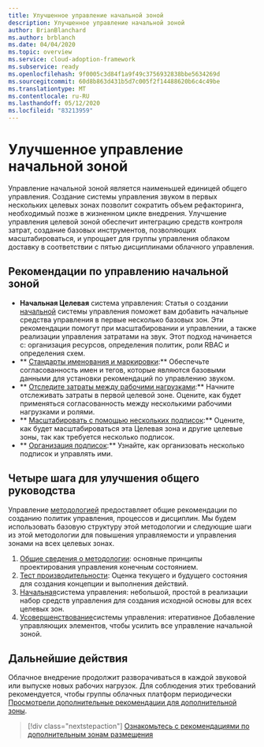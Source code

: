 ```yaml
---
title: Улучшенное управление начальной зоной
description: Улучшенное управление начальной зоной
author: BrianBlanchard
ms.author: brblanch
ms.date: 04/04/2020
ms.topic: overview
ms.service: cloud-adoption-framework
ms.subservice: ready
ms.openlocfilehash: 9f0005c3d84f1a9f49c3756932838bbe5634269d
ms.sourcegitcommit: 60d8b863d431b5d7c005f2f14488620b6c4c49be
ms.translationtype: MT
ms.contentlocale: ru-RU
ms.lasthandoff: 05/12/2020
ms.locfileid: "83213959"
---
```

# <a name="improve-landing-zone-governance"></a>Улучшенное управление начальной зоной

Управление начальной зоной является наименьшей единицей общего управления. Создание системы управления звуком в первых нескольких целевых зонах позволит сократить объем рефакторинга, необходимый позже в жизненном цикле внедрения. Улучшение управления целевой зоной обеспечит интеграцию средств контроля затрат, создание базовых инструментов, позволяющих масштабироваться, и упрощает для группы управления облаком доставку в соответствии с пятью дисциплинами облачного управления.

## <a name="landing-zone-governance-best-practices"></a>Рекомендации по управлению начальной зоной

- **Начальная Целевая** система управления: Статья о создании [начальной](../../govern/guides/complex/index.md) системы управления поможет вам добавить начальные средства управления в первые несколько базовых зон. Эти рекомендации помогут при масштабировании и управлении, а также реализации управления затратами на звук. Этот подход начинается с: организация ресурсов, определения политик, роли RBAC и определения схем.
- ** [Стандарты именования и маркировки](../azure-best-practices/naming-and-tagging.md):** Обеспечьте согласованность имен и тегов, которые являются базовыми данными для установки рекомендаций по управлению звуком.
- ** [Отследите затраты между рабочими нагрузками](../azure-best-practices/track-costs.md):** Начните отслеживать затраты в первой целевой зоне. Оцените, как будет применяться согласованность между несколькими рабочими нагрузками и ролями.
- ** [Масштабировать с помощью нескольких подписок](../azure-best-practices/scale-subscriptions.md):** Оцените, как будет масштабироваться эта Целевая зона и другие целевые зоны, так как требуется несколько подписок.
- ** [Организация подписок](../azure-best-practices/organize-subscriptions.md):** Узнайте, как организовать несколько подписок и управлять ими.

## <a name="four-steps-to-improve-overall-governance"></a>Четыре шага для улучшения общего руководства

Управление [методологией](../../govern/index.md) предоставляет общие рекомендации по созданию политик управления, процессов и дисциплин. Мы будем использовать базовую структуру этой методологии и следующие шаги из этой методологии для повышения управляемости и управления зонами на всех целевых зонах.

1. [Общие сведения о методологии](../../govern/methodology.md): основные принципы проектирования управления конечным состоянием.
2. [Тест производительности](../../govern/benchmark.md): Оценка текущего и будущего состояния для создания концепции и выполнения действий.
3. [Начальная](../../govern/initial-foundation.md)система управления: небольшой, простой в реализации набор средств управления для создания исходной основы для всех целевых зон.
4. [Усовершенствование](../../govern/foundation-improvements.md)системы управления: итеративное Добавление управляющих элементов, чтобы усилить все управление начальной зоной.

## <a name="next-steps"></a>Дальнейшие действия

Облачное внедрение продолжит разворачиваться в каждой звуковой или выпуске новых рабочих нагрузок. Для соблюдения этих требований рекомендуется, чтобы группы облачных платформ периодически [Просмотрели дополнительные рекомендации для дополнительной зоны](../azure-best-practices/index.md).

> [!div class="nextstepaction"]
> [Ознакомьтесь с рекомендациями по дополнительным зонам размещения](../azure-best-practices/index.md)
